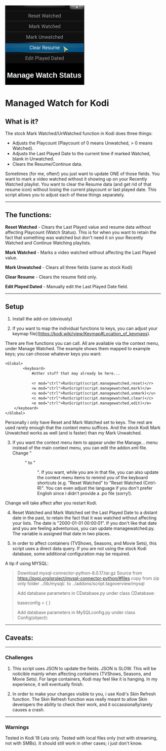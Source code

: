 ![Icon](https://github.com/fnord12/script.managewatched/blob/master/resources/icon.png)

Managed Watch for Kodi
======

## What is it?
The stock Mark Watched/UnWatched function in Kodi does three things:

* Adjusts the Playcount (Playcount of 0 means Unwatched, > 0 means Watched).
* Adjusts the Last Played Date to the current time if marked Watched, blank in Unwatched.
* Clears the Resume/Continue data.

Sometimes (for me, often!) you just want to update ONE of those fields.  You want to mark a video watched without it showing up on your Recently Watched playlist.  You want to clear the Resume data (and get rid of that resume icon) without losing the current playcount or last played date.  This script allows you to adjust each of these things separately.


---
## The functions:
__Reset Watched__ - Clears the Last Played value and resume data without affecting Playcount (Watch Status).  This is for when you want to retain the fact that something was watched but don't need it on your Recently Watched and Continue Watching playlists.

__Mark Watched__ - Marks a video watched without affecting the Last Played value.

__Mark Unwatched__ - Clears all three fields (same as stock Kodi)

__Clear Resume__ - Clears the resume field only.

__Edit Played Dated__ - Manually edit the Last Played Date field.

---
## Setup

1. Install the add-on (obviously)

2. If you want to map the individual functions to keys, you can adjust your keymap file](https://kodi.wiki/view/Keymap#Location_of_keymaps).

There are five functions you can call. All are available via the context menu, under Manage Watched.  The example shows them mapped to example keys; you can choose whatever keys you want:

```
<Global>
        <keyboard>
			#other stuff that may already be here...
			
			<r mod="ctrl">RunScript(script.managewatched,reset)</r>
			<w mod="ctrl">RunScript(script.managewatched,mark)</w>
			<u mod="ctrl">RunScript(script.managewatched,unmark)</u>
			<c mod="ctrl">RunScript(script.managewatched,clear)</c>
			<e mod="ctrl">RunScript(script.managewatched,edit)</e>
	</keyboard>
</Global>

```

Personally i only have Reset and Mark Watched set to keys.  The rest are used rarely enough that the context menu suffices.  And the stock Kodi Mark Unwatched works as well (and is faster) than my Mark Unwatched.

3. If you want the context menu item to appear under the Manage... menu instead of the main context menu, you can edit the addon.xml file.  Change "<menu id="kodi.core.main">" to "<menu id="kodi.core.manage">".  If you want, while you are in that file, you can also update the context menu items to remind you of the keyboard shortcuts (e.g. "<label>Reset Watched</label>" to "<label>Reset Watched (Cntrl-R)</label>".  You can even adjust the language if you don't prefer English since i didn't provide a .po file (sorry!).

Change will take affect after you restart Kodi.

4. Reset Watched and Mark Watched set the Last Played Date to a distant date in the past, to retain the fact that it was watched without affecting your lists.  The date is "2000-01-01 00:00:01".  If you don't like that date and you are feeling adventurous, you can update managewatched.py.  The variable is assigned that date in two places.

5. In order to affect containers (TVShows, Seasons, and Movie Sets), this script uses a direct data query.  If you are not using the stock Kodi database, some additional configuration may be required.

A tip if using MYSQL:
>
>Download mysql-connector-python-8.0.17.tar.gz Source from 
>https://pypi.org/project/mysql-connector-python/#files
>copy from zip only folder ../lib/mysql/*.* to ../addons/script.tagoverview/mysql
>
>Add database parameters in CDatabase.py
>under
>class CDatabase:
>
>    baseconfig = {
>    }
>
>Add database parameters in MySQLconfig.py
>under
>class Config(object):

---
## Caveats:

---
### Challenges

1. This script uses JSON to update the fields.  JSON is SLOW.  This will be noticible mainly when affecting containers (TVShows, Seasons, and Movie Sets).  For large containers, Kodi may feel like it is hanging.  In my experience, it will eventually finish.

2. In order to make your changes visible to you, i use Kodi's Skin Refresh function.  The Skin Refresh function was really meant to allow Skin developers the ability to check their work, and it occassionally/rarely causes a crash.

---
### Warnings

Tested in Kodi 18 Leia only.  Tested with local files only (not with streaming, not with SMBs).  It should still work in other cases; i just don't know.

